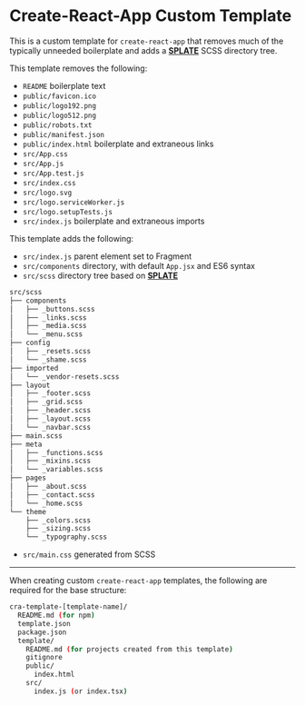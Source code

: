 # Create-React-App Custom Template

This is a custom template for `create-react-app` that removes much of the typically unneeded boilerplate and adds a **[SPLATE](https://github.com/timmybytes/splate)** SCSS directory tree.

This template removes the following:

- `README` boilerplate text
- `public/favicon.ico`
- `public/logo192.png`
- `public/logo512.png`
- `public/robots.txt`
- `public/manifest.json`
- `public/index.html` boilerplate and extraneous links
- `src/App.css`
- `src/App.js`
- `src/App.test.js`
- `src/index.css`
- `src/logo.svg`
- `src/logo.serviceWorker.js`
- `src/logo.setupTests.js`
- `src/index.js` boilerplate and extraneous imports

This template adds the following:

- `src/index.js` parent element set to Fragment
- `src/components` directory, with default `App.jsx` and ES6 syntax
- `src/scss` directory tree based on **[SPLATE](https://github.com/timmybytes/splate)**

```bash
src/scss
├── components
│   ├── _buttons.scss
│   ├── _links.scss
│   ├── _media.scss
│   └── _menu.scss
├── config
│   ├── _resets.scss
│   └── _shame.scss
├── imported
│   └── _vendor-resets.scss
├── layout
│   ├── _footer.scss
│   ├── _grid.scss
│   ├── _header.scss
│   ├── _layout.scss
│   └── _navbar.scss
├── main.scss
├── meta
│   ├── _functions.scss
│   ├── _mixins.scss
│   └── _variables.scss
├── pages
│   ├── _about.scss
│   ├── _contact.scss
│   └── _home.scss
└── theme
    ├── _colors.scss
    ├── _sizing.scss
    └── _typography.scss
```

- `src/main.css` generated from SCSS


---
When creating custom `create-react-app` templates, the following are required for the base structure:

```bash
cra-template-[template-name]/
  README.md (for npm)
  template.json
  package.json
  template/
    README.md (for projects created from this template)
    gitignore
    public/
      index.html
    src/
      index.js (or index.tsx)
```
